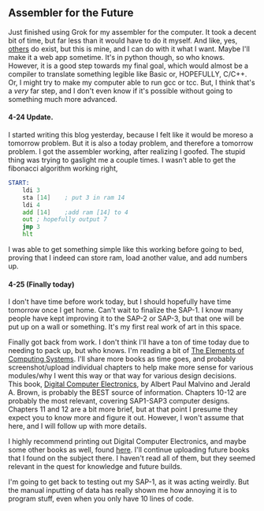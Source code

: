 ## Assembler for the Future

Just finished using Grok for my assembler for the computer.  It took a decent bit of time, but far less than it would have to do it myself.  And like, yes, [others](https://hlorenzi.github.io/customasm/web/) do exist, but this is mine, and I can do with it what I want.  Maybe I'll make it a web app sometime.  It's in python though, so who knows.  However, it is a good step towards my final goal, which would almost be a compiler to translate something legible like Basic or, HOPEFULLY, C/C++.  Or, I might try to make my computer able to run gcc or tcc.  But, I think that's a _very_ far step, and I don't even know if it's possible without going to something much more advanced.  

#### 4-24 Update.

I started writing this blog yesterday, because I felt like it would be moreso a tomorrow problem.  But it is also a today problem, and therefore a tomorrow problem.  I got the assembler working, after realizing I goofed.  The stupid thing was trying to gaslight me a couple times.  I wasn't able to get the fibonacci algorithm working right, 
```asm
START: 
    ldi 3     
    sta [14]    ; put 3 in ram 14
    ldi 4
    add [14]    ;add ram [14] to 4
    out ; hopefully output 7
    jmp 3
    hlt
```
I was able to get something simple like this working before going to bed, proving that I indeed can store ram, load another value, and add numbers up.  


#### 4-25 (Finally today)

I don't have time before work today, but I should hopefully have time tomorrow once I get home.  Can't wait to finalize the SAP-1.  I know many people have kept improving it to the SAP-2 or SAP-3, but that one will be put up on a wall or something.  It's my first real work of art in this space.  

Finally got back from work.  I don't think I'll have a ton of time today due to needing to pack up, but who knows.  I'm reading a bit of [The Elements of Computing Systems](https://thecodingchicken.com/chips/computer%20design/The%20Elements%20of%20Computing%20Systems.pdf).  I'll share more books as time goes, and probably screenshot/upload individual chapters to help make more sense for various modules/why I went this way or that way for various design decisions.  
This book, [Digital Computer Electronics](https://thecodingchicken.com/chips/computer%20design/digital-computer-electronics-3rd-edition.pdf), by Albert Paul Malvino and Jerald A. Brown, is probably the BEST source of information.  Chapters 10-12 are probably the most relevant, covering SAP1-SAP3 computer designs.  Chapters 11 and 12 are a bit more brief, but at that point I presume they expect you to know more and figure it out.  However, I won't assume that here, and I will follow up with more details.  

I highly recommend printing out Digital Computer Electronics, and maybe some other books as well, found [here](https://thecodingchicken.com/chips/computer%20design/).  I'll continue uploading future books that I found on the subject there.  I haven't read all of them, but they seemed relevant in the quest for knowledge and future builds.  

I'm going to get back to testing out my SAP-1, as it was acting weirdly.  But the manual inputting of data has really shown me how annoying it is to program stuff, even when you only have 10 lines of code.